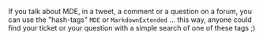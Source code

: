 If you talk about MDE, in a tweet, a comment or a question on a forum, you can use
the "hash-tags" `MDE` or `MarkdownExtended` ... this way, anyone could find your ticket
or your question with a simple search of one of these tags ;)
